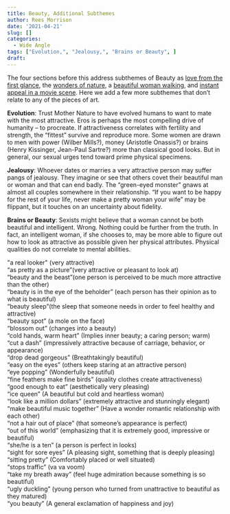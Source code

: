 ```yaml
---
title: Beauty, Additional Subthemes
author: Rees Morrison
date: '2021-04-21'
slug: []
categories:
  - Wide Angle
tags: ["Evolution,", "Jealousy,", "Brains or Beauty", ]
draft: 
---
```


The four sections before this address subthemes of Beauty as [love from the first glance](https://bit.ly/3sB967G), the [wonders of nature](https://bit.ly/3dDvI3g), a [beautiful woman walking](https://bit.ly/3sB967G), and [instant appeal in a movie scene](https://bit.ly/3er5yzI).  Here we add a few more subthemes that don’t relate to any of the pieces of art.

<!--more-->

**Evolution**:   Trust Mother Nature to have evolved humans to want to mate with the most attractive.  Eros is perhaps the most compelling drive of humanity – to procreate.  If attractiveness correlates with fertility and strength, the “fittest” survive and reproduce more.  Some women are drawn to men with power (Wilber Mills?), money (Aristotle Onassis?) or brains (Henry Kissinger, Jean-Paul Sartre?) more than classical good looks.  But in general, our sexual urges tend toward prime physical specimens.  

**Jealousy**:  Whoever dates or marries a very attractive person may suffer pangs of jealousy.  They imagine or see that others covet their beautiful man or woman and that can end badly.  The “green-eyed monster” gnaws at almost all couples somewhere in their relationship.  “If you want to be happy for the rest of your life, never make a pretty woman your wife” may be flippant, but it touches on an uncertainty about fidelity.

**Brains or Beauty**:  Sexists might believe that a woman cannot be both beautiful and intelligent.  Wrong.  Nothing could be further from the truth.  In fact, an intelligent woman, if she chooses to, may be more able to figure out how to look as attractive as possible given her physical attributes.  Physical qualities do not correlate to mental abilities.

<!--Here are the sayings.-->

"a real looker" (very attractive)  
“as pretty as a picture”(very attractive or pleasant to look at)   
“beauty and the beast”(one person is perceived to be much more attractive than the other)   
“beauty is in the eye of the beholder” (each person has their opinion as to what is beautiful)   
“beauty sleep”(the sleep that someone needs in order to feel healthy and attractive)  
“beauty spot” (a mole on the face)   
“blossom out” (changes into a beauty)   
“cold hands, warm heart” (Implies inner beauty; a caring person; warm)  
“cut a dash” (impressively attractive because of carriage, behavior, or appearance)   
“drop dead gorgeous” (Breathtakingly beautiful)   
“easy on the eyes” (others keep staring at an attractive person)   
“eye popping” (Wonderfully beautiful)   
“fine feathers make fine birds” (quality clothes create attractiveness)   
“good enough to eat” (aesthetically very pleasing)  
“ice queen” (A beautiful but cold and heartless woman)   
“look like a million dollars” (extremely attractive and stunningly elegant)  
“make beautiful music together” (Have a wonder romantic relationship with each other)   
“not a hair out of place” (that someone’s appearance is perfect)   
“out of this world” (emphasizing that it is extremely good, impressive or beautiful)   
“she/he is a ten” (a person is perfect in looks)   
“sight for sore eyes” (A pleasing sight, something that is deeply pleasing)   
“sitting pretty” (Comfortably placed or well situated)   
“stops traffic” (va va voom)    
“take my breath away” (feel huge admiration because something is so beautiful)   
“ugly duckling” (young person who turned from unattractive to beautiful as they matured)   
“you beauty” (A general exclamation of happiness and joy)   

